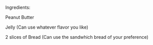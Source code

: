 Ingredients:

Peanut Butter

Jelly (Can use whatever flavor you like)

2 slices of Bread (Can use the sandwhich bread of your preference)